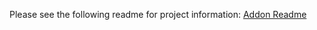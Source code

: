 Please see the following readme for project information:
[Addon Readme](addons/grid-display/readme.md)
